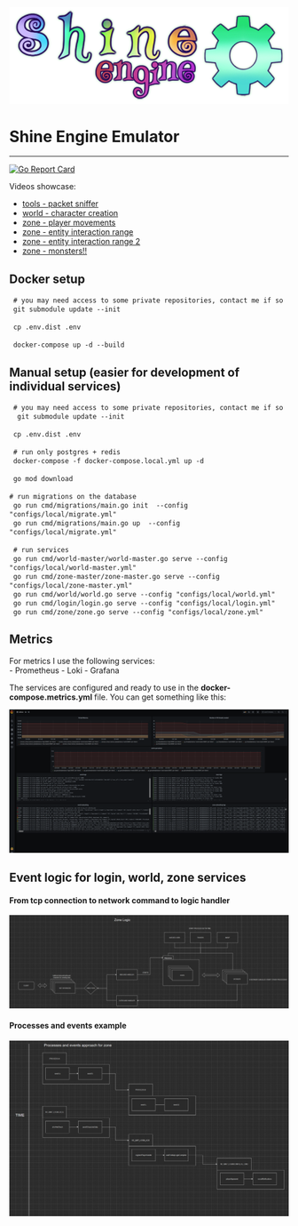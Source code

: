 ![](assets/shine.png)

# Shine Engine Emulator

---

[![Go Report Card](https://goreportcard.com/badge/github.com/shine-o/shine.engine.emulator)](https://goreportcard.com/report/github.com/shine-o/shine.engine.emulator)


Videos showcase: 

- [tools - packet sniffer](https://www.youtube.com/watch?v=Y08oHJucHRI)
- [world - character creation](https://www.youtube.com/watch?v=GF7cUkPe6BI&t=16s)
- [zone  - player movements](https://www.youtube.com/watch?v=WPR9IcppmkI)
- [zone  - entity interaction range](https://www.youtube.com/watch?v=cSnldVbl2wA&feature=youtu.be)
- [zone  - entity interaction range 2](https://www.youtube.com/watch?v=roSZNHxg7o4)
- [zone  - monsters!!](https://www.youtube.com/watch?v=f7nPVcIaKfw)

## Docker setup
     # you may need access to some private repositories, contact me if so   
     git submodule update --init

     cp .env.dist .env
     
     docker-compose up -d --build

## Manual setup (easier for development of individual services)
     # you may need access to some private repositories, contact me if so
      git submodule update --init
    
     cp .env.dist .env
        
     # run only postgres + redis
     docker-compose -f docker-compose.local.yml up -d
     
     go mod download
    
    # run migrations on the database
     go run cmd/migrations/main.go init  --config "configs/local/migrate.yml"
     go run cmd/migrations/main.go up  --config "configs/local/migrate.yml"
        
     # run services    
     go run cmd/world-master/world-master.go serve --config "configs/local/world-master.yml"
     go run cmd/zone-master/zone-master.go serve --config "configs/local/zone-master.yml"
     go run cmd/world/world.go serve --config "configs/local/world.yml"
     go run cmd/login/login.go serve --config "configs/local/login.yml"
     go run cmd/zone/zone.go serve --config "configs/local/zone.yml"

## Metrics
   
For metrics I use the following services:    
    - Prometheus
    - Loki
    - Grafana

The services are configured and ready to use in the **docker-compose.metrics.yml** file. You can get something like this:

![](assets/grafana.PNG)
    
## Event logic for login, world, zone services

#### From tcp connection to network command to logic handler

![](docs/zone-logic.PNG)


#### Processes and events example

![](docs/process-events.PNG)    
